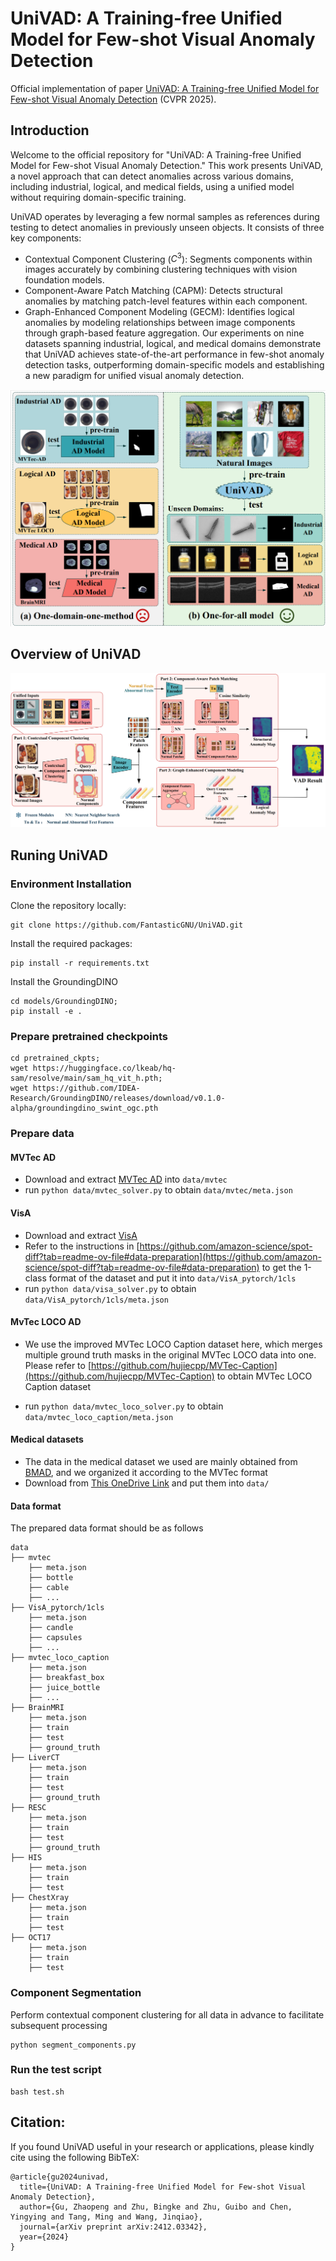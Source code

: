 # UniVAD: A Training-free Unified Model for Few-shot Visual Anomaly Detection

Official implementation of paper [UniVAD: A Training-free Unified Model for Few-shot Visual Anomaly Detection](https://arxiv.org/abs/2412.03342) (CVPR 2025).


## Introduction
Welcome to the official repository for "UniVAD: A Training-free Unified Model for Few-shot Visual Anomaly Detection." This work presents UniVAD, a novel approach that can detect anomalies across various domains, including industrial, logical, and medical fields, using a unified model without requiring domain-specific training.

UniVAD operates by leveraging a few normal samples as references during testing to detect anomalies in previously unseen objects. It consists of three key components:

- Contextual Component Clustering ($C^3$): Segments components within images accurately by combining clustering techniques with vision foundation models.
- Component-Aware Patch Matching (CAPM): Detects structural anomalies by matching patch-level features within each component.
- Graph-Enhanced Component Modeling (GECM): Identifies logical anomalies by modeling relationships between image components through graph-based feature aggregation.
Our experiments on nine datasets spanning industrial, logical, and medical domains demonstrate that UniVAD achieves state-of-the-art performance in few-shot anomaly detection tasks, outperforming domain-specific models and establishing a new paradigm for unified visual anomaly detection.

![](figures/intro.jpg)

## Overview of UniVAD
![](figures/arch.jpg)

## Runing UniVAD

### Environment Installation
Clone the repository locally:
```
git clone https://github.com/FantasticGNU/UniVAD.git
```

Install the required packages:
```
pip install -r requirements.txt
```

Install the GroundingDINO
```
cd models/GroundingDINO;
pip install -e .
```

### Prepare pretrained checkpoints

```
cd pretrained_ckpts;
wget https://huggingface.co/lkeab/hq-sam/resolve/main/sam_hq_vit_h.pth;
wget https://github.com/IDEA-Research/GroundingDINO/releases/download/v0.1.0-alpha/groundingdino_swint_ogc.pth
```

### Prepare data

#### MVTec AD
- Download and extract [MVTec AD](https://www.mvtec.com/company/research/datasets/mvtec-ad) into `data/mvtec`
- run `python data/mvtec_solver.py` to obtain `data/mvtec/meta.json`

#### VisA
- Download and extract [VisA](https://amazon-visual-anomaly.s3.us-west-2.amazonaws.com/VisA_20220922.tar)
- Refer to the instructions in [https://github.com/amazon-science/spot-diff?tab=readme-ov-file#data-preparation](https://github.com/amazon-science/spot-diff?tab=readme-ov-file#data-preparation) to get the 1-class format of the dataset and put it into `data/VisA_pytorch/1cls`
- run `python data/visa_solver.py` to obtain `data/VisA_pytorch/1cls/meta.json`

#### MvTec LOCO AD 

- We use the improved MVTec LOCO Caption dataset here, which merges multiple ground truth masks in the original MVTec LOCO data into one. Please refer to [https://github.com/hujiecpp/MVTec-Caption](https://github.com/hujiecpp/MVTec-Caption) to obtain MVTec LOCO Caption dataset

- run `python data/mvtec_loco_solver.py` to obtain `data/mvtec_loco_caption/meta.json`

#### Medical datasets

- The data in the medical dataset we used are mainly obtained from [BMAD](https://github.com/DorisBao/BMAD), and we organized it according to the MVTec format
- Download from [This OneDrive Link](#) and put them into `data/`

#### Data format
The prepared data format should be as follows
```
data
├── mvtec
    ├── meta.json
    ├── bottle
    ├── cable
    ├── ...
├── VisA_pytorch/1cls
    ├── meta.json
    ├── candle
    ├── capsules
    ├── ...
├── mvtec_loco_caption
    ├── meta.json
    ├── breakfast_box
    ├── juice_bottle
    ├── ...
├── BrainMRI
    ├── meta.json
    ├── train
    ├── test
    ├── ground_truth
├── LiverCT
    ├── meta.json
    ├── train
    ├── test
    ├── ground_truth
├── RESC
    ├── meta.json
    ├── train
    ├── test
    ├── ground_truth
├── HIS
    ├── meta.json
    ├── train
    ├── test
├── ChestXray
    ├── meta.json
    ├── train
    ├── test
├── OCT17
    ├── meta.json
    ├── train
    ├── test

```


### Component Segmentation
Perform contextual component clustering for all data in advance to facilitate subsequent processing
```
python segment_components.py
```


### Run the test script
```
bash test.sh
```

## Citation:
If you found UniVAD useful in your research or applications, please kindly cite using the following BibTeX:
```
@article{gu2024univad,
  title={UniVAD: A Training-free Unified Model for Few-shot Visual Anomaly Detection},
  author={Gu, Zhaopeng and Zhu, Bingke and Zhu, Guibo and Chen, Yingying and Tang, Ming and Wang, Jinqiao},
  journal={arXiv preprint arXiv:2412.03342},
  year={2024}
}
```
